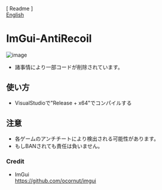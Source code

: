 [ Readme ]  
[English](https://github.com/FlankGir1/ImGui-AntiRecoil/blob/main/README-en.md)

# ImGui-AntiRecoil
![image](https://user-images.githubusercontent.com/124275926/222131768-5e7c8776-ee33-4fa6-9ae7-faed57763fca.png)
* 諸事情により一部コードが削除されています。

## 使い方
* VisualStudioで"Release + x64"でコンパイルする

## 注意
* 各ゲームのアンチチートにより検出される可能性があります。
* もしBANされても責任は負いません。

### Credit
* ImGui  
https://github.com/ocornut/imgui

